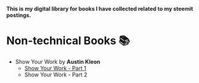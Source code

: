 

**This is my digital library for books I have collected related to my steemit postings.**

# Non-technical Books 📚 

- Show Your Work by **Austin Kleon**
  - [Show Your Work - Part 1](https://steemit.com/life/@sinbad989/show-your-work-part-1)
  - Show Your Work - Part 2

